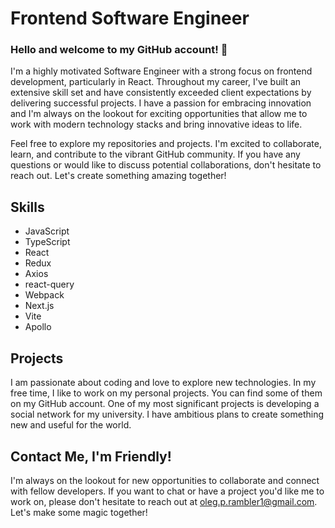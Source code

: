 # Frontend Software Engineer
### Hello and welcome to my GitHub account! 👋

I'm a highly motivated Software Engineer with a strong focus on frontend development, particularly in React. Throughout my career, I've built an extensive skill set and have consistently exceeded client expectations by delivering successful projects. I have a passion for embracing innovation and I'm always on the lookout for exciting opportunities that allow me to work with modern technology stacks and bring innovative ideas to life.

Feel free to explore my repositories and projects. I'm excited to collaborate, learn, and contribute to the vibrant GitHub community. If you have any questions or would like to discuss potential collaborations, don't hesitate to reach out. Let's create something amazing together!

## Skills
- JavaScript
- TypeScript
- React
- Redux
- Axios
- react-query
- Webpack
- Next.js
- Vite
- Apollo

## Projects
I am passionate about coding and love to explore new technologies. In my free time, I like to work on my personal projects. You can find some of them on my GitHub account. One of my most significant projects is developing a social network for my university. I have ambitious plans to create something new and useful for the world.

## Contact Me, I'm Friendly!
I'm always on the lookout for new opportunities to collaborate and connect with fellow developers. If you want to chat or have a project you'd like me to work on, please don't hesitate to reach out at oleg.p.rambler1@gmail.com. Let's make some magic together!



 


<!--
**Olep8h/Olep8h** is a ✨ _special_ ✨ repository because its `README.md` (this file) appears on your GitHub profile.

Here are some ideas to get you started:

- 🔭 I’m currently working on ...
- 🌱 I’m currently learning ...
- 👯 I’m looking to collaborate on ...
- 🤔 I’m looking for help with ...
- 💬 Ask me about ...
- 📫 How to reach me: ...
- 😄 Pronouns: ...
- ⚡ Fun fact: ...
-->

